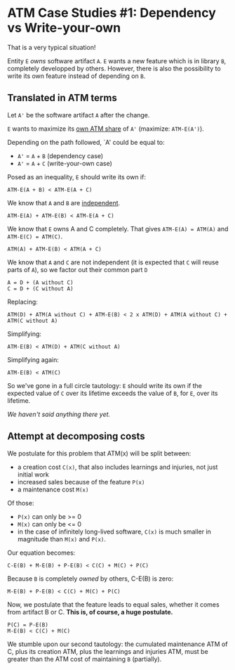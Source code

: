 # ATM Case Studies #1: Dependency vs Write-your-own

That is a very typical situation!

Entity `E` _owns_ software artifact `A`. `E` wants a new feature which is in library `B`, completely developped by others. However, there is also the possibility to write its own feature instead of depending on `B`.


## Translated in ATM terms

Let `A'` be the software artifact `A` after the change.

`E` wants to maximize its [own ATM share](#Who-owns-software?) of `A'` (maximize: `ATM-E(A')`).

Depending on the path followed, `A' could be equal to:
  - `A'` = `A` + `B` (dependency case)
  - `A'` = `A` + `C` (write-your-own case)


Posed as an inequality, `E` should write its own if:
  
    ATM-E(A + B) < ATM-E(A + C)

We know that `A` and `B` are [independent](#Software-Artifacts-as-elementary-unit).

    ATM-E(A) + ATM-E(B) < ATM-E(A + C)

We know that `E` owns A and C completely. That gives `ATM-E(A) = ATM(A)` and `ATM-E(C) = ATM(C)`.

    ATM(A) + ATM-E(B) < ATM(A + C)

We know that `A` and `C` are not independent (it is expected that `C` will reuse parts of `A`), so we factor out their common part `D`

    A = D + (A without C)
    C = D + (C without A)

Replacing:

    ATM(D) + ATM(A without C) + ATM-E(B) < 2 x ATM(D) + ATM(A without C) + ATM(C without A)

Simplifying:

    ATM-E(B) < ATM(D) + ATM(C without A)

Simplifying again:

    ATM-E(B) < ATM(C)


So we've gone in a full circle tautology: `E` should write its own if the expected value of `C` over its lifetime exceeds the value of `B`, for `E`, over its lifetime.

_We haven't said anything there yet._


## Attempt at decomposing costs

We postulate for this problem that ATM(x) will be split between:
  - a creation cost `C(x)`, that also includes learnings and injuries, not just initial work
  - increased sales because of the feature `P(x)`
  - a maintenance cost `M(x)`

Of those:
  - `P(x)` can only be >= 0
  - `M(x)` can only be <= 0
  - in the case of infinitely long-lived software, `C(x)` is much smaller in magnitude than `M(x)` and `P(x)`.


Our equation becomes:

    C-E(B) + M-E(B) + P-E(B) < C(C) + M(C) + P(C)

Because `B` is completely _owned_ by others, C-E(B) is zero:

    M-E(B) + P-E(B) < C(C) + M(C) + P(C)

Now, we postulate that the feature leads to equal sales, whether it comes from artifact B or C. **This is, of course, a huge postulate.**

    P(C) = P-E(B)
    M-E(B) < C(C) + M(C)

We stumble upon our second tautology: the cumulated maintenance ATM of C, plus its creation ATM, plus the learnings and injuries ATM, must be greater than the ATM cost of maintaining `B` (partially).

